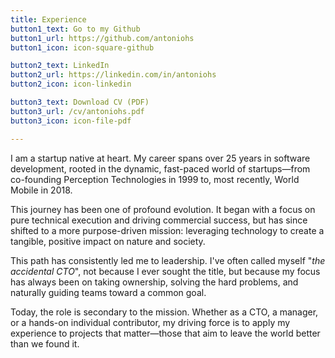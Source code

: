 ```yaml
---
title: Experience
button1_text: Go to my Github
button1_url: https://github.com/antoniohs
button1_icon: icon-square-github

button2_text: LinkedIn
button2_url: https://linkedin.com/in/antoniohs
button2_icon: icon-linkedin

button3_text: Download CV (PDF)
button3_url: /cv/antoniohs.pdf
button3_icon: icon-file-pdf

---
```


I am a startup native at heart. My career spans over 25 years in software development, rooted in the dynamic, fast-paced world of startups—from co-founding Perception Technologies in 1999 to, most recently, World Mobile in 2018.

This journey has been one of profound evolution. It began with a focus on pure technical execution and driving commercial success, but has since shifted to a more purpose-driven mission: leveraging technology to create a tangible, positive impact on nature and society.

This path has consistently led me to leadership. I've often called myself "_the accidental CTO_", not because I ever sought the title, but because my focus has always been on taking ownership, solving the hard problems, and naturally guiding teams toward a common goal.

Today, the role is secondary to the mission. Whether as a CTO, a manager, or a hands-on individual contributor, my driving force is to apply my experience to projects that matter—those that aim to leave the world better than we found it.
